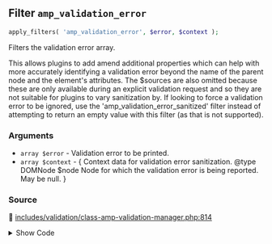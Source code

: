 ## Filter `amp_validation_error`

```php
apply_filters( 'amp_validation_error', $error, $context );
```

Filters the validation error array.

This allows plugins to add amend additional properties which can help with more accurately identifying a validation error beyond the name of the parent node and the element&#039;s attributes. The $sources are also omitted because these are only available during an explicit validation request and so they are not suitable for plugins to vary sanitization by. If looking to force a validation error to be ignored, use the &#039;amp_validation_error_sanitized&#039; filter instead of attempting to return an empty value with this filter (as that is not supported).

### Arguments

* `array $error` - Validation error to be printed.
* `array $context` - {     Context data for validation error sanitization.     @type DOMNode $node Node for which the validation error is being reported. May be null. }

### Source

:link: [includes/validation/class-amp-validation-manager.php:814](/includes/validation/class-amp-validation-manager.php#L814)

<details>
<summary>Show Code</summary>

```php
$error = apply_filters( 'amp_validation_error', $error, compact( 'node' ) );
```

</details>
